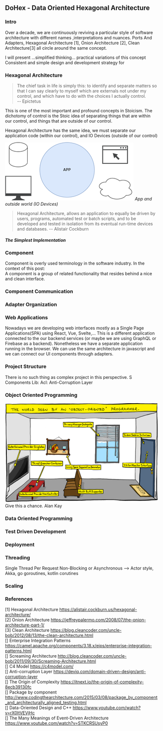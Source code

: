 ## DoHex - Data Oriented Hexagonal Architecture 

### Intro

Over a decade, we are continuously reviving a particular style of software architecture with different names ,interpretations and nuances. Ports And Adapters, Hexagonal Architecture [1], Onion Architecture [2], Clean Architecture[3] all circle around the same concept.  
 
I will present ...simplified thinking... practical variations of this concept
Consistent and simple design and development strategy for 
 
### Hexagonal Architecture  

> The chief task in life is simply this: to identify and separate matters so that I can say clearly to myself which are externals not under my control, and which have to do with the choices I actually control.  
> -- Epictetus

This is one of the most important and profound concepts in Stoicism. The dichotomy of control is the Stoic idea of separating things that are within our control, and things that are outside of our control.   

Hexagonal Architecture has the same idea, we must separate our application code (within our control), and IO Devices (outside of our control)  

![enter image description here](https://raw.githubusercontent.com/alicemunsal/dohex/master/diagrams/1-App.png)
*App and outside world (IO Devices)*  
  
> Hexagonal Architecture, allows an application to equally be driven by users, programs, automated test or batch scripts, and to be developed and tested in isolation from its eventual run-time devices and databases.
> -- Alistair Cockburn  

##### The Simplest Implementation

### Component 

Component is overly used terminology in the software industry. In the context of this post:  
A component is a group of related functionality that resides behind a nice and clean interface. 



### Component Communication

### Adapter Organization

### Web Applications

Nowadays we are developing web interfaces mostly as a Single Page Applications(SPA) using React, Vue, Svelte,... This is a different application connected to the our backend services (or maybe we are using GraphQL or Firebase as a backend). Nonetheless we have a separate application running in the browser. We can use the same architecture in javascript and we can connect our UI components through adapters.

### Project Structure
There is no such thing as complex project in this perspective. S
Components
Lib: 
Acl: Anti-Corruption Layer 

### Object Oriented Programming
![OO Programmer](https://raw.githubusercontent.com/alicemunsal/dohex/master/diagrams/ooprogrammer.png)
Give this a chance.
Alan Kay 

### Data Oriented Programming

### Test Driven Development

### Deployment


### Threading
Single Thread Per Request
Non-Blocking or Asynchronous  --> Actor style, Akka, go goroutines, kotlin corutines

### Scaling

### References
[1] Hexagonal Architecture https://alistair.cockburn.us/hexagonal-architecture/  
[2] Onion Architecture https://jeffreypalermo.com/2008/07/the-onion-architecture-part-1/  
[3] Clean Architecture https://blog.cleancoder.com/uncle-bob/2012/08/13/the-clean-architecture.html  
[] Enterprise Integration Patterns https://camel.apache.org/components/3.18.x/eips/enterprise-integration-patterns.html  
[] Screaming Architecture http://blog.cleancoder.com/uncle-bob/2011/09/30/Screaming-Architecture.html  
[] C4 Model https://c4model.com/  
[] Anti-corruption Layer https://deviq.com/domain-driven-design/anti-corruption-layer  
[] The Origin of Complexity https://itnext.io/the-origin-of-complexity-8ecb39130fc  
[] Package by component http://www.codingthearchitecture.com/2015/03/08/package_by_component_and_architecturally_aligned_testing.html  
[] Data-Oriented Design and C++ https://www.youtube.com/watch?v=rX0ItVEVjHc  
[] The Many Meanings of Event-Driven Architecture https://www.youtube.com/watch?v=STKCRSUsyP0  


<!--stackedit_data:
eyJoaXN0b3J5IjpbLTE3OTMzMzYxODQsMTgwMzI2NDc1OSwxNT
cwNzkxODExLC0xNzQwMDIwNDg3LC0xMTQyMzY3NzMyLDE5MzE0
MjU5OTQsNjc1NjAxMjcxLDE1NDY1NDMwMTEsOTA1NzIxNzA4LD
U5NjE1Mzc0OSwxMjc2MzQ1ODYsLTE2MDQ1NTc2NTksMjA5OTQ1
MTE5NiwxNjQ3MjA3Mzg0LC03MDM0MjE2MzUsMTYzMjg1MTg3Mi
wtNzc3NzIzNzUxLC0xMTI4NjA3MTUzLDQxMDAzMDYwOSwtMTM1
NjMxNzI0N119
-->
